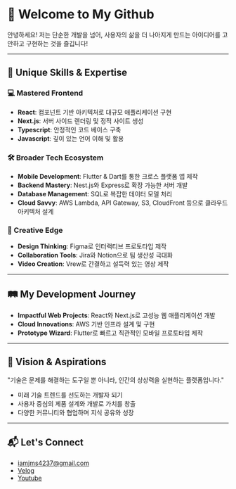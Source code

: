 # 🚀 Welcome to My Github
안녕하세요! 저는 단순한 개발을 넘어, 사용자의 삶을 더 나아지게 만드는 아이디어를 고안하고 구현하는 것을 즐깁니다!

---

## 🌟 Unique Skills & Expertise

### 💻 Mastered Frontend
- **React**: 컴포넌트 기반 아키텍처로 대규모 애플리케이션 구현
- **Next.js**: 서버 사이드 렌더링 및 정적 사이트 생성
- **Typescript**: 안정적인 코드 베이스 구축
- **Javascript**: 깊이 있는 언어 이해 및 활용

### 🛠️ Broader Tech Ecosystem
- **Mobile Development**: Flutter & Dart를 통한 크로스 플랫폼 앱 제작
- **Backend Mastery**: Nest.js와 Express로 확장 가능한 서버 개발
- **Database Management**: SQL로 복잡한 데이터 모델 처리
- **Cloud Savvy**: AWS Lambda, API Gateway, S3, CloudFront 등으로 클라우드 아키텍처 설계

### 🎨 Creative Edge
- **Design Thinking**: Figma로 인터랙티브 프로토타입 제작
- **Collaboration Tools**: Jira와 Notion으로 팀 생산성 극대화
- **Video Creation**: Vrew로 간결하고 설득력 있는 영상 제작

---

## 🛤️ My Development Journey
- **Impactful Web Projects**: React와 Next.js로 고성능 웹 애플리케이션 개발
- **Cloud Innovations**: AWS 기반 인프라 설계 및 구현
- **Prototype Wizard**: Flutter로 빠르고 직관적인 모바일 프로토타입 제작

---

## 🌌 Vision & Aspirations
"기술은 문제를 해결하는 도구일 뿐 아니라, 인간의 상상력을 실현하는 플랫폼입니다."
- 미래 기술 트렌드를 선도하는 개발자 되기
- 사용자 중심의 제품 설계와 개발로 가치를 창출
- 다양한 커뮤니티와 협업하며 지식 공유와 성장

---

## 📬 Let's Connect
- [iamjms4237@gmail.com](mailto:iamjms4237@gmail.com)
- [Velog](https://velog.io/@jimycoidng)
- [Youtube](https://www.youtube.com/@개발자일지도)


